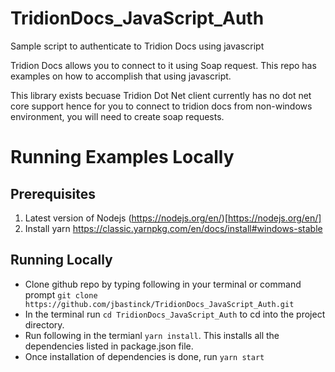 # TridionDocs_JavaScript_Auth
Sample script to authenticate to Tridion Docs using javascript

Tridion Docs allows you to connect to it using Soap request. This repo has examples on how to accomplish that using javascript. 

This library exists becuase Tridion Dot Net client currently has no dot net core support hence for you to connect to tridion docs 
from non-windows environment, you will need to create soap requests.


# Running Examples Locally

## Prerequisites 
1.	Latest version of Nodejs (https://nodejs.org/en/)[https://nodejs.org/en/]
2.	Install yarn https://classic.yarnpkg.com/en/docs/install#windows-stable 

## Running Locally
- Clone github repo by typing following in your terminal or command prompt `git clone https://github.com/jbastinck/TridionDocs_JavaScript_Auth.git`
- In the terminal run `cd TridionDocs_JavaScript_Auth` to cd into the project directory.
- Run following in the termianl `yarn install`. This installs all the dependencies listed in package.json file. 
- Once installation of dependencies is done, run `yarn start`

